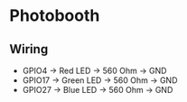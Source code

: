 # Photobooth

## Wiring

* GPIO4 -> Red LED -> 560 Ohm -> GND
* GPIO17 -> Green LED -> 560 Ohm -> GND
* GPIO27 -> Blue LED -> 560 Ohm -> GND
